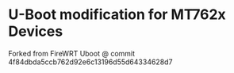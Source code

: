 U-Boot modification for MT762x Devices
==========
Forked from FireWRT Uboot @ commit 4f84dbda5ccb762d92e6c13196d55d64334628d7
